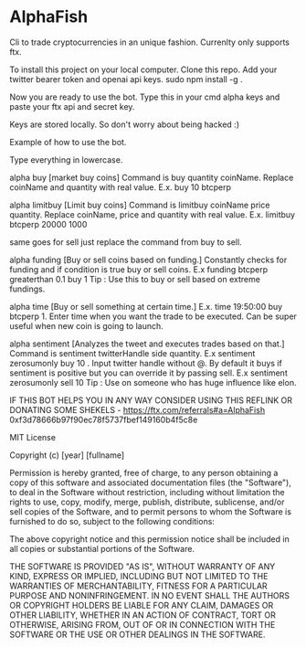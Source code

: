 # AlphaFish
Cli to trade cryptocurrencies in an unique fashion.
Currenlty only supports ftx.

To install this project on your local computer. 
Clone this repo.
Add your twitter bearer token and openai api keys.
sudo npm install -g .

Now you are ready to use the bot.
Type this in your cmd alpha keys and paste your ftx api and secret key.

Keys are stored locally. So don't worry about being hacked :)



Example of how to use the bot.

Type everything in lowercase.

alpha buy <quantity> <coinName> [market buy coins]
Command is buy quantity coinName. Replace coinName and quantity with real value. E.x. buy 10 btcperp

alpha limitbuy <coinName> <price> <quantity> [Limit buy coins]
Command is limitbuy coinName price quantity. Replace coinName, price and quantity with real value. E.x. limitbuy btcperp 20000 1000

same goes for sell just replace the command from buy to sell.

alpha funding <coinName> <condition> <fundingRate> <side> <quantity> [Buy or sell coins based on funding.]
Constantly checks for funding and if condition is true buy or sell coins. E.x funding btcperp greaterthan 0.1 buy 1
Tip : Use this to buy or sell based on extreme fundings.

alpha time <time> <side> <coinName> <quantity> [Buy or sell something at certain time.]
E.x. time 19:50:00 buy btcperp 1. Enter time when you want the trade to be executed.
Can be super useful when new coin is going to launch.

alpha sentiment <twitterHandle> <side> <quantity> [Analyzes the tweet and executes trades based on that.]
Command is sentiment twitterHandle side quantity. E.x sentiment zerosumonly buy 10 . 
Input twitter handle without @. 
By default it buys if sentiment is positive but you can override it by passing sell. E.x sentiment zerosumonly sell 10
Tip : Use on someone who has huge influence like elon. 

IF THIS BOT HELPS YOU IN ANY WAY CONSIDER USING THIS REFLINK OR DONATING SOME SHEKELS -  https://ftx.com/referrals#a=AlphaFish
0xf3d78666b97f90ec78f5737fbef149160b4f5c8e



MIT License

Copyright (c) [year] [fullname]

Permission is hereby granted, free of charge, to any person obtaining a copy
of this software and associated documentation files (the "Software"), to deal
in the Software without restriction, including without limitation the rights
to use, copy, modify, merge, publish, distribute, sublicense, and/or sell
copies of the Software, and to permit persons to whom the Software is
furnished to do so, subject to the following conditions:

The above copyright notice and this permission notice shall be included in all
copies or substantial portions of the Software.

THE SOFTWARE IS PROVIDED "AS IS", WITHOUT WARRANTY OF ANY KIND, EXPRESS OR
IMPLIED, INCLUDING BUT NOT LIMITED TO THE WARRANTIES OF MERCHANTABILITY,
FITNESS FOR A PARTICULAR PURPOSE AND NONINFRINGEMENT. IN NO EVENT SHALL THE
AUTHORS OR COPYRIGHT HOLDERS BE LIABLE FOR ANY CLAIM, DAMAGES OR OTHER
LIABILITY, WHETHER IN AN ACTION OF CONTRACT, TORT OR OTHERWISE, ARISING FROM,
OUT OF OR IN CONNECTION WITH THE SOFTWARE OR THE USE OR OTHER DEALINGS IN THE
SOFTWARE.

